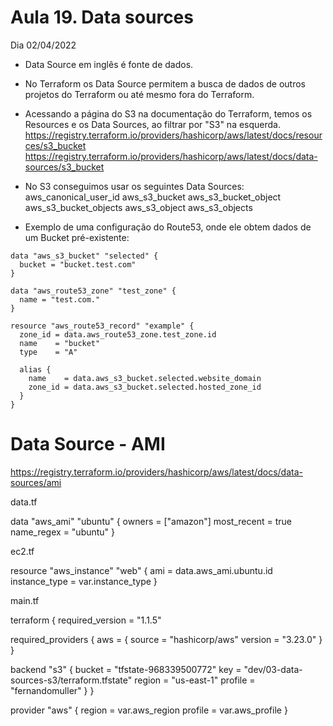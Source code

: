 

# Aula 19. Data sources

Dia 02/04/2022

- Data Source em inglês é fonte de dados.
- No Terraform os Data Source permitem a busca de dados de outros projetos do Terraform ou até mesmo fora do Terraform.

- Acessando a página do S3 na documentação do Terraform, temos os Resources e os Data Sources, ao filtrar por "S3" na esquerda.
<https://registry.terraform.io/providers/hashicorp/aws/latest/docs/resources/s3_bucket>
<https://registry.terraform.io/providers/hashicorp/aws/latest/docs/data-sources/s3_bucket>

- No S3 conseguimos usar os seguintes Data Sources:
    aws_canonical_user_id
    aws_s3_bucket
    aws_s3_bucket_object
    aws_s3_bucket_objects
    aws_s3_object
    aws_s3_objects


- Exemplo de uma configuração do Route53, onde ele obtem dados de um Bucket pré-existente:

~~~hcl
data "aws_s3_bucket" "selected" {
  bucket = "bucket.test.com"
}

data "aws_route53_zone" "test_zone" {
  name = "test.com."
}

resource "aws_route53_record" "example" {
  zone_id = data.aws_route53_zone.test_zone.id
  name    = "bucket"
  type    = "A"

  alias {
    name    = data.aws_s3_bucket.selected.website_domain
    zone_id = data.aws_s3_bucket.selected.hosted_zone_id
  }
}
~~~



# Data Source - AMI

<https://registry.terraform.io/providers/hashicorp/aws/latest/docs/data-sources/ami>




data.tf

data "aws_ami" "ubuntu" {
  owners      = ["amazon"]
  most_recent = true
  name_regex  = "ubuntu"
}



ec2.tf

resource "aws_instance" "web" {
  ami           = data.aws_ami.ubuntu.id
  instance_type = var.instance_type
}



main.tf

terraform {
  required_version = "1.1.5"

  required_providers {
    aws = {
      source  = "hashicorp/aws"
      version = "3.23.0"
    }
  }

  backend "s3" {
    bucket  = "tfstate-968339500772"
    key     = "dev/03-data-sources-s3/terraform.tfstate"
    region  = "us-east-1"
    profile = "fernandomuller"
  }
}

provider "aws" {
  region  = var.aws_region
  profile = var.aws_profile
}